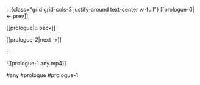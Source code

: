 :::{class="grid grid-cols-3 justify-around text-center w-full"}
[[prologue-0|← prev]]

[[prologue|⌂ back]]

[[prologue-2|next →]]

:::

![[prologue-1.any.mp4]]

#any #prologue #prologue-1


